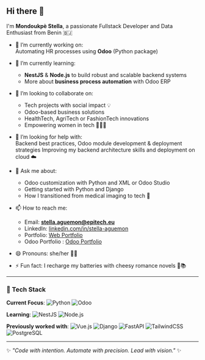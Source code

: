 ## Hi there 👋

I'm **Mondoukpè Stella**, a passionate Fullstack Developer and Data Enthusiast from Benin 🇧🇯

- 🔭 I’m currently working on:  
  Automating HR processes using **Odoo** (Python package)

- 🌱 I’m currently learning:  
  - **NestJS** & **Node.js** to build robust and scalable backend systems  
  - More about **business process automation** with Odoo ERP

- 👯 I’m looking to collaborate on:  
  - Tech projects with social impact 💡  
  - Odoo-based business solutions  
  - HealthTech, AgriTech or FashionTech innovations
  - Empowering women in tech 💪🏾✨

- 🤔 I’m looking for help with:  
  Backend best practices, Odoo module development & deployment strategies
  Improving my backend architecture skills and deployment on cloud ☁️

- 💬 Ask me about:  
  - Odoo customization with Python and XML or Odoo Studio
  - Getting started with Python and Django  
  - How I transitioned from medical imaging to tech 🚀

- 📫 How to reach me:  
  - Email: **stella.aguemon@epitech.eu**  
  - LinkedIn: [linkedin.com/in/stella-aguemon](https://linkedin.com/in/stella-aguemon)
  - Portfolio: [Web Portfolio](https://stella-aguemon.vercel.app)
  - Odoo Portfolio : [Odoo Portfolio](https://stella-aguemon.odoo.com)

- 😄 Pronouns: she/her 👩🏾  
- ⚡ Fun fact: I recharge my batteries with cheesy romance novels 💞📚

---

### 🧰 Tech Stack

**Current Focus**:  ![Python](https://img.shields.io/badge/Python-3776AB?style=flat&logo=python&logoColor=white)  ![Odoo](https://img.shields.io/badge/Odoo-714B67?style=flat&logo=odoo&logoColor=white)

**Learning**:  ![NestJS](https://img.shields.io/badge/NestJS-E0234E?style=flat&logo=nestjs&logoColor=white)  ![Node.js](https://img.shields.io/badge/Node.js-339933?style=flat&logo=nodedotjs&logoColor=white)

**Previously worked with**:  ![Vue.js](https://img.shields.io/badge/Vue.js-35495E?style=flat&logo=vue.js&logoColor=4FC08D)  ![Django](https://img.shields.io/badge/Django-092E20?style=flat&logo=django&logoColor=white)  ![FastAPI](https://img.shields.io/badge/FastAPI-005571?style=flat&logo=fastapi)  ![TailwindCSS](https://img.shields.io/badge/TailwindCSS-06B6D4?style=flat&logo=tailwindcss&logoColor=white)  ![PostgreSQL](https://img.shields.io/badge/PostgreSQL-316192?style=flat&logo=postgresql&logoColor=white)

---

✨ *"Code with intention. Automate with precision. Lead with vision."* ✨
